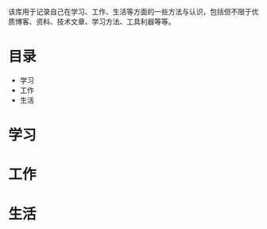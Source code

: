 该库用于记录自己在学习、工作、生活等方面的一些方法与认识，包括但不限于优质博客、资料、技术文章、学习方法、工具利器等等。

# 目录
- 学习
- 工作
- 生活

# 学习


# 工作


# 生活

